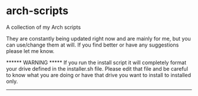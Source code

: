 # arch-scripts
A collection of my Arch scripts

They are constantly being updated right now and are mainly for me, but you can use/change them at will.  If you find better or have any suggestions please let me know.

****** WARNING *****
If you run the install script it will completely format your drive defined in the installer.sh file.  Please edit that file and be careful to know what you are doing or have that drive you want to install to installed only.
***************************************************************************************************************************


